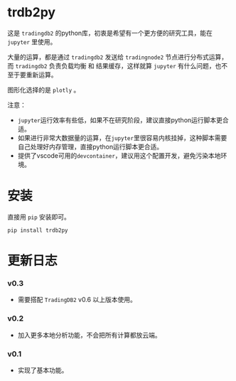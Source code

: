 # trdb2py

这是 ``tradingdb2`` 的python库，初衷是希望有一个更方便的研究工具，能在 ``jupyter`` 里使用。

大量的运算，都是通过 ``tradingdb2`` 发送给 ``tradingnode2`` 节点进行分布式运算，而 ``tradingdb2`` 负责负载均衡 和 结果缓存，这样就算 ``jupyter`` 有什么问题，也不至于要重新运算。

图形化选择的是 ``plotly`` 。

注意：
- ``jupyter``运行效率有些低，如果不在研究阶段，建议直接python运行脚本更合适。
- 如果进行非常大数据量的运算，在``jupyter``里很容易内核挂掉，这种脚本需要自己处理好内存管理，直接python运行脚本更合适。
- 提供了vscode可用的``devcontainer``，建议用这个配置开发，避免污染本地环境。

# 安装

直接用 ``pip`` 安装即可。

```
pip install trdb2py
```

# 更新日志

### v0.3

- 需要搭配 ``TradingDB2`` v0.6 以上版本使用。

### v0.2

- 加入更多本地分析功能，不会把所有计算都放云端。

### v0.1

- 实现了基本功能。

